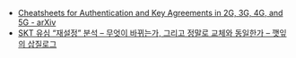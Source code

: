 - [Cheatsheets for Authentication and Key Agreements in 2G, 3G, 4G, and 5G - arXiv](https://arxiv.org/abs/2107.07416v1)
- [SKT 유심 “재설정” 분석 – 무엇이 바뀌는가, 그리고 정말로 교체와 동일한가 – 깻잎의 삽질로그](https://blog.quendi.moe/2025/05/29/ko-skt-%EC%9C%A0%EC%8B%AC-%EC%9E%AC%EC%84%A4%EC%A0%95-%EB%B6%84%EC%84%9D-%EB%AC%B4%EC%97%87%EC%9D%B4-%EB%B0%94%EB%80%8C%EB%8A%94%EA%B0%80/)
